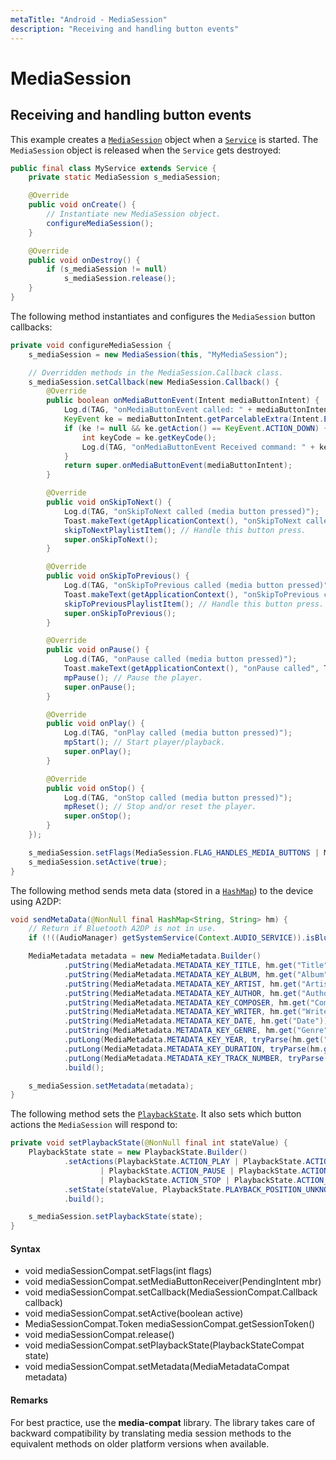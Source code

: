 ```yaml
---
metaTitle: "Android - MediaSession"
description: "Receiving and handling button events"
---
```


# MediaSession



## Receiving and handling button events


This example creates a [`MediaSession`](https://developer.android.com/reference/android/media/session/MediaSession.html) object when a [`Service`](https://developer.android.com/reference/android/app/Service.html) is started. The `MediaSession` object is released when the `Service` gets destroyed:

```java
public final class MyService extends Service {
    private static MediaSession s_mediaSession;

    @Override
    public void onCreate() {
        // Instantiate new MediaSession object.
        configureMediaSession();
    }

    @Override
    public void onDestroy() {
        if (s_mediaSession != null)
            s_mediaSession.release();
    }
}

```

The following method instantiates and configures the `MediaSession` button callbacks:

```java
private void configureMediaSession {
    s_mediaSession = new MediaSession(this, "MyMediaSession");

    // Overridden methods in the MediaSession.Callback class.
    s_mediaSession.setCallback(new MediaSession.Callback() {
        @Override
        public boolean onMediaButtonEvent(Intent mediaButtonIntent) {
            Log.d(TAG, "onMediaButtonEvent called: " + mediaButtonIntent);
            KeyEvent ke = mediaButtonIntent.getParcelableExtra(Intent.EXTRA_KEY_EVENT);
            if (ke != null && ke.getAction() == KeyEvent.ACTION_DOWN) {
                int keyCode = ke.getKeyCode();
                Log.d(TAG, "onMediaButtonEvent Received command: " + ke);
            }
            return super.onMediaButtonEvent(mediaButtonIntent);
        }

        @Override
        public void onSkipToNext() {
            Log.d(TAG, "onSkipToNext called (media button pressed)");
            Toast.makeText(getApplicationContext(), "onSkipToNext called", Toast.LENGTH_SHORT).show();
            skipToNextPlaylistItem(); // Handle this button press.
            super.onSkipToNext();
        }

        @Override
        public void onSkipToPrevious() {
            Log.d(TAG, "onSkipToPrevious called (media button pressed)");
            Toast.makeText(getApplicationContext(), "onSkipToPrevious called", Toast.LENGTH_SHORT).show();
            skipToPreviousPlaylistItem(); // Handle this button press.
            super.onSkipToPrevious();
        }

        @Override
        public void onPause() {
            Log.d(TAG, "onPause called (media button pressed)");
            Toast.makeText(getApplicationContext(), "onPause called", Toast.LENGTH_SHORT).show();
            mpPause(); // Pause the player.
            super.onPause();
        }

        @Override
        public void onPlay() {
            Log.d(TAG, "onPlay called (media button pressed)");
            mpStart(); // Start player/playback.
            super.onPlay();
        }

        @Override
        public void onStop() {
            Log.d(TAG, "onStop called (media button pressed)");
            mpReset(); // Stop and/or reset the player.
            super.onStop();
        }
    });

    s_mediaSession.setFlags(MediaSession.FLAG_HANDLES_MEDIA_BUTTONS | MediaSession.FLAG_HANDLES_TRANSPORT_CONTROLS);
    s_mediaSession.setActive(true);
}

```

The following method sends meta data (stored in a [`HashMap`](https://developer.android.com/reference/java/util/HashMap.html)) to the device using A2DP:

```java
void sendMetaData(@NonNull final HashMap<String, String> hm) {
    // Return if Bluetooth A2DP is not in use.
    if (!((AudioManager) getSystemService(Context.AUDIO_SERVICE)).isBluetoothA2dpOn()) return;

    MediaMetadata metadata = new MediaMetadata.Builder()
            .putString(MediaMetadata.METADATA_KEY_TITLE, hm.get("Title"))
            .putString(MediaMetadata.METADATA_KEY_ALBUM, hm.get("Album"))
            .putString(MediaMetadata.METADATA_KEY_ARTIST, hm.get("Artist"))
            .putString(MediaMetadata.METADATA_KEY_AUTHOR, hm.get("Author"))
            .putString(MediaMetadata.METADATA_KEY_COMPOSER, hm.get("Composer"))
            .putString(MediaMetadata.METADATA_KEY_WRITER, hm.get("Writer"))
            .putString(MediaMetadata.METADATA_KEY_DATE, hm.get("Date"))
            .putString(MediaMetadata.METADATA_KEY_GENRE, hm.get("Genre"))
            .putLong(MediaMetadata.METADATA_KEY_YEAR, tryParse(hm.get("Year")))
            .putLong(MediaMetadata.METADATA_KEY_DURATION, tryParse(hm.get("Raw Duration")))
            .putLong(MediaMetadata.METADATA_KEY_TRACK_NUMBER, tryParse(hm.get("Track Number")))
            .build();

    s_mediaSession.setMetadata(metadata);
}

```

The following method sets the [`PlaybackState`](https://developer.android.com/reference/android/media/session/PlaybackState.html). It also sets which button actions the `MediaSession` will respond to:

```java
private void setPlaybackState(@NonNull final int stateValue) {
    PlaybackState state = new PlaybackState.Builder()
            .setActions(PlaybackState.ACTION_PLAY | PlaybackState.ACTION_SKIP_TO_NEXT
                    | PlaybackState.ACTION_PAUSE | PlaybackState.ACTION_SKIP_TO_PREVIOUS
                    | PlaybackState.ACTION_STOP | PlaybackState.ACTION_PLAY_PAUSE)
            .setState(stateValue, PlaybackState.PLAYBACK_POSITION_UNKNOWN, 0)
            .build();

    s_mediaSession.setPlaybackState(state);
}

```



#### Syntax


- void mediaSessionCompat.setFlags(int flags)
- void mediaSessionCompat.setMediaButtonReceiver(PendingIntent mbr)
- void mediaSessionCompat.setCallback(MediaSessionCompat.Callback callback)
- void mediaSessionCompat.setActive(boolean active)
- MediaSessionCompat.Token mediaSessionCompat.getSessionToken()
- void mediaSessionCompat.release()
- void mediaSessionCompat.setPlaybackState(PlaybackStateCompat state)
- void mediaSessionCompat.setMetadata(MediaMetadataCompat metadata)



#### Remarks


For best practice, use the **media-compat** library. The library takes care of backward compatibility by translating media session methods to the equivalent methods on older platform versions when available.

